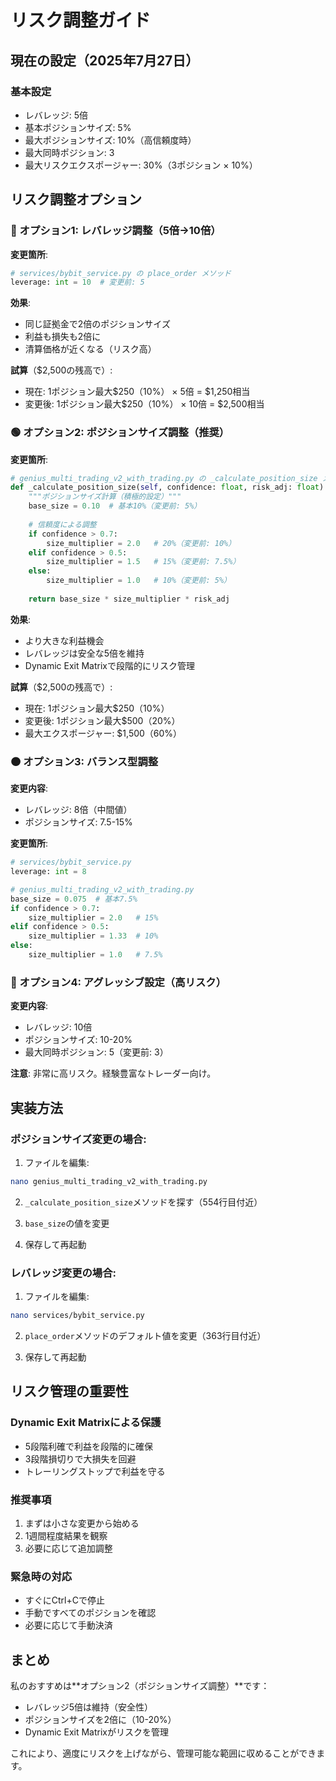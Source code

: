 # リスク調整ガイド

## 現在の設定（2025年7月27日）

### 基本設定
- レバレッジ: 5倍
- 基本ポジションサイズ: 5%
- 最大ポジションサイズ: 10%（高信頼度時）
- 最大同時ポジション: 3
- 最大リスクエクスポージャー: 30%（3ポジション × 10%）

## リスク調整オプション

### 🔵 オプション1: レバレッジ調整（5倍→10倍）

**変更箇所**: 
```python
# services/bybit_service.py の place_order メソッド
leverage: int = 10  # 変更前: 5
```

**効果**:
- 同じ証拠金で2倍のポジションサイズ
- 利益も損失も2倍に
- 清算価格が近くなる（リスク高）

**試算**（$2,500の残高で）:
- 現在: 1ポジション最大$250（10%） × 5倍 = $1,250相当
- 変更後: 1ポジション最大$250（10%） × 10倍 = $2,500相当

### 🟢 オプション2: ポジションサイズ調整（推奨）

**変更箇所**:
```python
# genius_multi_trading_v2_with_trading.py の _calculate_position_size メソッド
def _calculate_position_size(self, confidence: float, risk_adj: float) -> float:
    """ポジションサイズ計算（積極的設定）"""
    base_size = 0.10  # 基本10%（変更前: 5%）
    
    # 信頼度による調整
    if confidence > 0.7:
        size_multiplier = 2.0   # 20%（変更前: 10%）
    elif confidence > 0.5:
        size_multiplier = 1.5   # 15%（変更前: 7.5%）
    else:
        size_multiplier = 1.0   # 10%（変更前: 5%）
        
    return base_size * size_multiplier * risk_adj
```

**効果**:
- より大きな利益機会
- レバレッジは安全な5倍を維持
- Dynamic Exit Matrixで段階的にリスク管理

**試算**（$2,500の残高で）:
- 現在: 1ポジション最大$250（10%）
- 変更後: 1ポジション最大$500（20%）
- 最大エクスポージャー: $1,500（60%）

### 🟠 オプション3: バランス型調整

**変更内容**:
- レバレッジ: 8倍（中間値）
- ポジションサイズ: 7.5-15%

**変更箇所**:
```python
# services/bybit_service.py
leverage: int = 8

# genius_multi_trading_v2_with_trading.py
base_size = 0.075  # 基本7.5%
if confidence > 0.7:
    size_multiplier = 2.0   # 15%
elif confidence > 0.5:
    size_multiplier = 1.33  # 10%
else:
    size_multiplier = 1.0   # 7.5%
```

### 🔴 オプション4: アグレッシブ設定（高リスク）

**変更内容**:
- レバレッジ: 10倍
- ポジションサイズ: 10-20%
- 最大同時ポジション: 5（変更前: 3）

**注意**: 非常に高リスク。経験豊富なトレーダー向け。

## 実装方法

### ポジションサイズ変更の場合:

1. ファイルを編集:
```bash
nano genius_multi_trading_v2_with_trading.py
```

2. `_calculate_position_size`メソッドを探す（554行目付近）

3. `base_size`の値を変更

4. 保存して再起動

### レバレッジ変更の場合:

1. ファイルを編集:
```bash
nano services/bybit_service.py
```

2. `place_order`メソッドのデフォルト値を変更（363行目付近）

3. 保存して再起動

## リスク管理の重要性

### Dynamic Exit Matrixによる保護
- 5段階利確で利益を段階的に確保
- 3段階損切りで大損失を回避
- トレーリングストップで利益を守る

### 推奨事項
1. まずは小さな変更から始める
2. 1週間程度結果を観察
3. 必要に応じて追加調整

### 緊急時の対応
- すぐにCtrl+Cで停止
- 手動ですべてのポジションを確認
- 必要に応じて手動決済

## まとめ

私のおすすめは**オプション2（ポジションサイズ調整）**です：
- レバレッジ5倍は維持（安全性）
- ポジションサイズを2倍に（10-20%）
- Dynamic Exit Matrixがリスクを管理

これにより、適度にリスクを上げながら、管理可能な範囲に収めることができます。